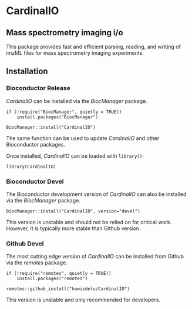 # CardinalIO

## Mass spectrometry imaging i/o

This package provides fast and efficient parsing, reading, and writing of imzML files for mass spectrometry imaging experiments.

## Installation

### Bioconductor Release

*CardinalIO* can be installed via the *BiocManager* package.

```{r install, eval=FALSE}
if (!require("BiocManager", quietly = TRUE))
    install.packages("BiocManager")

BiocManager::install("CardinalIO")
```

The same function can be used to update *CardinalIO* and other Bioconductor packages.

Once installed, *CardinalIO* can be loaded with `library()`:

```{r library, eval=FALSE}
library(CardinalIO)
```

### Bioconductor Devel

The Bioconductor development version of *CardinalIO* can also be installed via the *BiocManager* package.

```{r install, eval=FALSE}
BiocManager::install("CardinalIO", version="devel")
```

This version is unstable and should not be relied on for critical work. However, it is typically more stable than Github version.

### Github Devel

The most cutting edge version of *CardinalIO* can be installed from Github via the *remotes* package.

```{r install, eval=FALSE}
if (!require("remotes", quietly = TRUE))
    install.packages("remotes")

remotes::github_install("kuwisdelu/CardinalIO")
```

This version is unstable and only recommended for developers.



